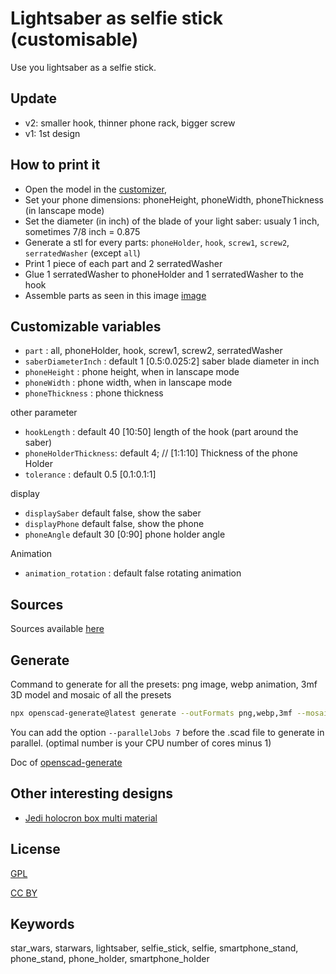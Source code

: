 # Lightsaber as selfie stick (customisable)

Use you lightsaber as a selfie stick.

## Update

- v2: smaller hook, thinner phone rack, bigger screw
- v1: 1st design

## How to print it

- Open the model in the [customizer](https://www.thingiverse.com/apps/customizer/run?thing_id=6408914),
- Set your phone dimensions:  phoneHeight, phoneWidth, phoneThickness (in lanscape mode)
- Set the diameter (in inch) of the blade of your light saber: usualy 1 inch, sometimes 7/8 inch = 0.875
- Generate a stl for every parts: `phoneHolder`, `hook`, `screw1`, `screw2`, `serratedWasher` (except `all`)
- Print 1 piece of each part and 2 serratedWasher
- Glue 1 serratedWasher to phoneHolder and 1 serratedWasher to the hook
- Assemble parts as seen in this image [image](photos/saber_selfie_parts.png)

## Customizable variables

- `part` : all, phoneHolder, hook, screw1, screw2, serratedWasher
- `saberDiameterInch` : default 1 [0.5:0.025:2] saber blade diameter in inch
- `phoneHeight` : phone height, when in lanscape mode
- `phoneWidth` :  phone width, when in lanscape mode
- `phoneThickness` : phone thickness

other parameter

- `hookLength` : default 40 [10:50] length of the hook (part around the saber)
- `phoneHolderThickness`: default 4; // [1:1:10] Thickness of the phone Holder
- `tolerance` : default 0.5 [0.1:0.1:1]

display

- `displaySaber` default false, show the saber
- `displayPhone` default false, show the phone
- `phoneAngle` default 30 [0:90] phone holder angle

Animation

- `animation_rotation` : default false rotating animation

## Sources

Sources available [here](https://github.com/yannickbattail/openscad-models/tree/main/star_wars/selfie_saber)

## Generate

Command to generate for all the presets: png image, webp animation, 3mf 3D model and mosaic of all the presets

```bash
npx openscad-generate@latest generate --outFormats png,webp,3mf --mosaicFormat 2,2 --configFile selfie_saber.yaml ./selfie_saber.scad
```

You can add the option `--parallelJobs 7` before the .scad file to generate in parallel. (optimal number is your CPU number of cores minus 1)

Doc of [openscad-generate](https://github.com/yannickbattail/openscad-generate)

## Other interesting designs

- [Jedi holocron box multi material](https://www.thingiverse.com/thing:6782529)

## License

[GPL](https://www.gnu.org/licenses/gpl-3.0.html)

[CC BY](https://creativecommons.org/licenses/by/4.0/)

## Keywords

star_wars, starwars, lightsaber, selfie_stick, selfie, smartphone_stand, phone_stand, phone_holder, smartphone_holder
